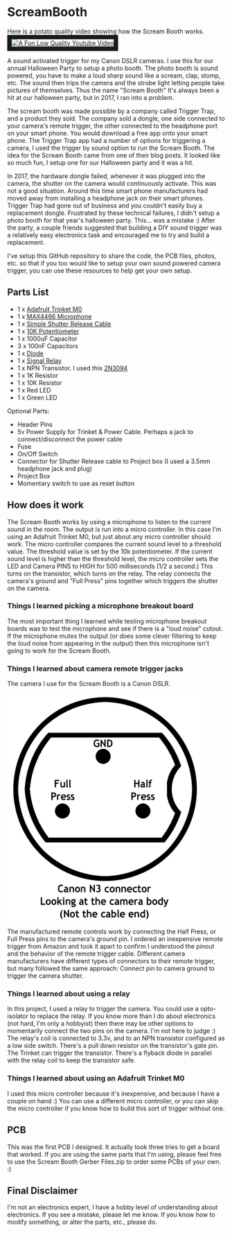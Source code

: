 # ScreamBooth

Here is a potato quality video showing how the Scream Booth works.
<a href="http://www.youtube.com/watch?feature=player_embedded&v=JRlw0t9dDx0" target="_blank"><img src="http://img.youtube.com/vi/JRlw0t9dDx0/0.jpg" alt="A Fun Low Quality Youtube Video" width="240" height="180" border="10" /></a>

A sound activated trigger for my Canon DSLR cameras.  I use this for our annual Halloween Party to setup a photo booth.  The photo booth is sound powered, you have to make a loud sharp sound like a scream, clap, stomp, etc.  The sound then trips the camera and the strobe light letting people take pictures of themselves.  Thus the name "Scream Booth"  It's always been a hit at our halloween party, but in 2017, I ran into a problem.

The scream booth was made possible by a company called Trigger Trap, and a product they sold.  The company sold a dongle, one side connected to your camera's remote trigger, the other connected to the headphone port on your smart phone.  You would download a free app onto your smart phone.  The Trigger Trap app had a number of options for triggering a camera, I used the trigger by sound option to run the Scream Booth.  The idea for the Scream Booth came from one of their blog posts.  It looked like so much fun, I setup one for our Halloween party and it was a hit.

In 2017, the hardware dongle failed, whenever it was plugged into the camera, the shutter on the camera would continuously activate.  This was not a good situation.  Around this time smart phone manufacturers had moved away from installing a headphone jack on their smart phones.  Trigger Trap had gone out of business and you couldn't easily buy a replacement dongle.  Frustrated by these technical failures, I didn't setup a photo booth for that year's halloween party.  This... was a mistake :)  After the party, a couple friends suggested that building a DIY sound trigger was a relatively easy electronics task and encouraged me to try and build a replacement.

I've setup this GitHub repository to share the code, the PCB files, photos, etc. so that if you too would like to setup your own sound powered camera trigger, you can use these resources to help get your own setup.

## Parts List

* 1 x [Adafruit Trinket M0](https://www.adafruit.com/product/3500)
* 1 x [MAX4466 Microphone](https://www.adafruit.com/product/1063)
* 1 x [Simple Shutter Release Cable](https://www.amazon.com/gp/product/B00C0K2PQU/ref=oh_aui_search_detailpage?ie=UTF8&psc=1)
* 1 x [10K Potentiometer](https://www.adafruit.com/product/562)
* 1 x 1000uF Capacitor
* 3 x 100nF Capacitors
* 1 x [Diode](https://www.digikey.com/product-detail/en/on-semiconductor/1N4148TR/1N4148FSCT-ND/9356376)
* 1 x [Signal Relay](https://www.digikey.com/products/en?keywords=ec2-3nu)
* 1 x NPN Transistor. I used this [2N3094](https://www.digikey.com/product-detail/en/on-semiconductor/2N3904BU/2N3904FS-ND/1413)
* 1 x 1K Resistor
* 1 x 10K Resistor
* 1 x Red LED
* 1 x Green LED

Optional Parts:

* Header Pins
* 5v Power Supply for Trinket & Power Cable.  Perhaps a jack to connect/disconnect the power cable
* Fuse
* On/Off Switch
* Connector for Shutter Release cable to Project box (I used a 3.5mm headphone jack and plug)
* Project Box
* Momentary switch to use as reset button

## How does it work

The Scream Booth works by using a microphone to listen to the current sound in the room.  The output is run into a micro controller.  In this case I'm using an Adafruit Trinket M0, but just about any micro controller should work. The micro controller compares the current sound level to a threshold value.  The threshold value is set by the 10k potentiometer. If the current sound level is higher than the threshold level, the micro controller sets the LED and Camera PINS to HIGH for 500 milliseconds (1/2 a second.) This turns on the transistor, which turns on the relay.  The relay connects the camera's ground and "Full Press" pins together which triggers the shutter on the camera.

### Things I learned picking a microphone breakout board

The most important thing I learned while testing microphone breakout boards was to test the microphone and see if there is a "loud noise" cutout.  If the microphone mutes the output (or does some clever filtering to keep the loud noise from appearing in the output) then this microphone isn't going to work for the Scream Booth.

### Things I learned about camera remote trigger jacks

The camera I use for the Scream Booth is a Canon DSLR.

![CannonPinout](./CanonPinout.png)

The manufactured remote controls work by connecting the Half Press, or Full Press pins to the camera's ground pin.  I ordered an inexpensive remote trigger from Amazon and took it apart to confirm I understood the pinout and the behavior of the remote trigger cable.  Different camera manufacturers have different types of connectors to their remote trigger, but many followed the same approach: Connect pin to camera ground to trigger the camera shutter.

### Things I learned about using a relay

In this project, I used a relay to trigger the camera.  You could use a opto-isolator to replace the relay.  If you know more than I do about electronics (not hard, I'm only a hobbyist) then there may be other options to momentarily connect the two pins on the camera.  I'm not here to judge :)  The relay's coil is connected to 3.3v, and to an NPN transistor configured as a low side switch.  There's a pull down resistor on the transistor's gate pin.  The Trinket can trigger the transistor.  There's a flyback diode in parallel with the relay coil to keep the transistor safe.

### Things I learned about using an Adafruit Trinket M0

I used this micro controller because it's inexpensive, and because I have a couple on hand :) You can use a different micro controller, or you can skip the micro controller if you know how to build this sort of trigger without one.

## PCB

This was the first PCB I designed.  It actually took three tries to get a board that worked.  If you are using the same parts that I'm using, please feel free to use the Scream Booth Gerber Files.zip to order some PCBs of your own. :)

## Final Disclaimer

I'm not an electronics expert, I have a hobby level of understanding about electronics.  If you see a mistake, please let me know.  If you know how to modify something, or alter the parts, etc., please do.